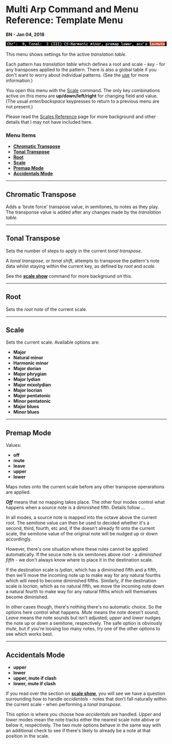 # Multi Arp Command and Menu Reference: Template Menu


**BN - Jan 04, 2018**

![](Screenshot_Scale_Menu.png)

This menu shows settings for the active *translation table*.

Each pattern has *translation table* which defines a root and scale - *key* - for any transposes applied to the pattern. There is also a global table if you don't want to worry about individual patterns. (See the [use](command_ref_use.md#use) for more information.)

You open this menu with the [Scale](command_ref_scale.md#scale) command. The only key combinations active on this menu are **up/down/left/right** for changing field and value. (The usual *enter/backspace* keypresses to return to a previous menu are not present.)

Please read the [Scales Reference](command_ref_scale.md) page for more background and other details that I may not have included here.

### Menu Items

* [**Chromatic Transpose**](#chromatic-transpose)
* [**Tonal Transpose**](#tonal-transpose)
* [**Root**](#root)
* [**Scale**](#scale)
* [**Premap Mode**](#premap-mode)
* [**Accidentals Mode**](#accidentals-mode)

---

## Chromatic Transpose

Adds a 'brute force' transpose value, in semitones, to notes as they play. The transponse value is added after any changes made by the *translation table*.

---
## Tonal Transpose

Sets the number of steps to apply in the current *tonal transpose*.

A *tonal transpose*, or *tonal shift*, attempts to transpose the pattern's note data whilst staying within the current key, as defined by *root* and *scale*.

See the [**scale show**](command_ref_scale.md#scale-show) command for more background on this.

---
## Root

Sets the *root note* of the current scale.

---
## Scale

Sets the current scale. Available options are:

* **Major**
* **Natural minor**
* **Harmonic minor**
* **Major dorian**
* **Major phrygian**
* **Major lydian**
* **Major mixolydian**
* **Major locrian**
* **Major pentatonic**
* **Minor pentatonic**
* **Major blues**
* **Minor blues**


---
## Premap Mode

Values:
* **off**
* **mute**
* **leave**
* **upper**
* **lower**

Maps notes onto the current scale before any other transpose operarations are applied.

***Off*** means that no mapping takes place. The other four modes control what happens when a source note is a diminished fifth. Details follow ...

In all modes, a source note is mapped into the octave above the current root. The semitone value can then be used to decided whether it's a second, third, fourth, etc and, if the doesn't already fit onto the current scale, the semitone value of the original note will be nudged up or down accordingly.

However, there's one situation where these rules cannot be applied automatically. If the souce note is six semitones above root - a *diminished fifth* - we don't always know where to place it in the destination scale.

If the destination scale is *lydian*, which has a diminished fifth and a fifth, then we'll move the incoming note up to make way for any natural fourths which will need to become diminished fifths. Similarly, if the destination scale is *locrian*, which as no natural fifth, we move the incoming note down a natural fourth to make way for any natural fifths which will themselves become diminished.

In other cases though, there's nothing there's no automatic choice. So the options here control what happens. *Mute* means the note doesn't sound; *Leave* means the note sounds but isn't adjusted; *upper* and *lower* nudges the note up or down a semitone, respectively. The safe option is obviously *mute*, but if you're loosing too many notes, try one of the other options to see which works best.

---
## Accidentals Mode

* **upper**
* **lower**
* **upper, mute if clash**
* **lower, mute if clash**

If you read over the section on [**scale show**](command_ref_scale.md#scale-show), you will see we have a question surrounding how to handle *accidentals* - notes that don't fall naturally within the current scale - when performing a *tonal transpose*.

This option is where you choose how *accidentals* are handled. *Upper* and *lower* modes mean the note tracks either the nearest scale note above or below it, respectively. The two *mute* options behave in the same way with an additional check to see if there's likely to already be a note at that position in the scale.
